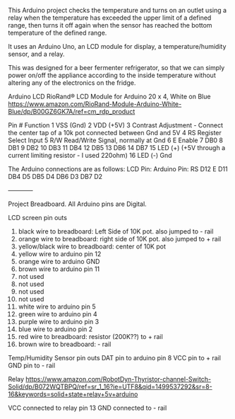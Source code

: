 This Arduino project checks the temperature and turns on an outlet using a relay when the temperature has exceeded the upper limit of a defined range, then turns it off again when the sensor has reached the bottom temperature of the defined range.

It uses an Arduino Uno, an LCD module for display, a temperature/humidity sensor, and a relay.

This was designed for a beer fermenter refrigerator, so that we can simply power on/off the appliance according to the inside temperature without altering any of the electronics on the fridge.


Arduino LCD
RioRand® LCD Module for Arduino 20 x 4, White on Blue
https://www.amazon.com/RioRand-Module-Arduino-White-Blue/dp/B00GZ6GK7A/ref=cm_rdp_product

Pin # Function
1 VSS (Gnd)
2 VDD (+5V)
3 Contrast Adjustment - Connect the center tap of a 10k pot connected between Gnd and 5V
4 RS Register Select Input
5 R/W Read/Write Signal, normally at Gnd
6 E Enable
7 DB0
8 DB1
9 DB2
10 DB3
11 DB4
12 DB5
13 DB6
14 DB7
15 LED (+) (+5V through a current limiting resistor - I used 220ohm)
16 LED (-) Gnd

The Arduino connections are as follows:
LCD Pin: Arduino Pin:
RS D12
E D11
DB4 D5
DB5 D4
DB6 D3
DB7 D2


————

Project Breadboard. 
All Arduino pins are Digital.

LCD screen pin outs
1. black wire to breadboard: Left Side of 10K pot. also jumped to - rail
2. orange wire to breadboard: right side of 10K pot. also jumped to + rail
3. yellow/black wire to breadboard: center of 10K pot
4.  yellow wire to arduino pin 12
5. orange wire to arduino GND
6. brown wire to arduino pin 11
7. not used
8. not used
9. not used
10. not used
11. white wire to arduino pin 5
12. green wire to arduino pin 4
13. purple wire to arduino pin 3
14. blue wire to arduino pin 2
15. red wire to breadboard: resistor (200K??) to + rail
16. brown wire to breadboard: - rail

Temp/Humidity Sensor pin outs
DAT pin to arduino pin 8
VCC pin to + rail
GND pin to - rail

Relay
https://www.amazon.com/RobotDyn-Thyristor-channel-Switch-Solid/dp/B072WQTBPQ/ref=sr_1_16?ie=UTF8&qid=1499537292&sr=8-16&keywords=solid+state+relay+5v+arduino

VCC connected to relay pin 13
GND connected to - rail

